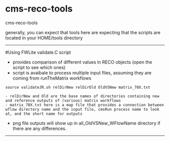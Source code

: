 cms-reco-tools
==============

cms-reco-tools

generally, you can expect that tools here are expecting that the scripts are located in your HOME/tools directory

--------------
#Using FWLite validate.C script
- provides comparison of different values in RECO objects (open the script to see which ones)
- script is avaibale to process multiple input files, assuming they are coming from runTheMatrix workflows
```
source validateJR.sh relDirNew relDirOld OldVSNew matrix_70X.txt
```
    - relDirNew and Old are the base names of directories containing new and reference outputs of (various) matrix workflows
    - matrix_70X.txt here is a map file that provides a connection between wflow directory name and the input file, cmsRun process name to look at, and the short name for outputs
- png file outputs will show up in all_OldVSNew_WFlowName directory if there are any differences.

---------------

